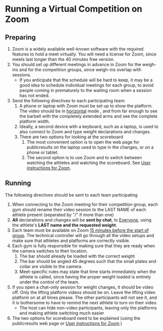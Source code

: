 # Running a Virtual Competition on Zoom

## Preparing

1. Zoom is a widely available well-known software with the required features to hold a meet virtually.  You will need a license for Zoom, since meets last longer than the 40 minutes free version. 
2. You should set up different meetings in advance in Zoom for the weigh-ins and for the competition groups, since weigh-ins overlap with sessions. 
   - If you anticipate that the schedule will be hard to keep, it may be a good idea to schedule individual meetings for each group, to avoid people coming in prematurely to the waiting room when a session has not ended.
3. Send the following directives to each participating team:
   1. A phone or laptop with Zoom must be set up to show the platform.  The video should be in <u>horizontal</u> mode , and from far enough to see the barbell with the completely extended arms and see the complete platform width.
   2. Ideally, a second device with a keyboard, such as a laptop, is used to also connect to Zoom and type weight declarations and changes.
   3. There are two options for looking at the scoreboard
      1. The most convenient option is to open the web page for publicresults on the laptop used to type in the changes, or on a phone or tablet.
      2. The second option is to use Zoom and to switch between watching the athletes and watching the scoreboard.  See  [User instructions for Zoom](UserInstructionsForZoom).

## Running

The following directives should be sent to each team participating

1. When connecting to the Zoom meeting for their competition group, each gym should rename their video session to the LAST NAME of each athlete present (separated by "/" if more than one)
2. **All** declarations and changes will be **sent by chat**, to <u>Everyone</u>, using the athlete's **LAST name and the requested weight**.
3. Each team must be available on Zoom <u>15 minutes before the start of group</u>. The technical controller will go through all the video setups and make sure that athletes and platforms are correctly visible.
4. Each gym is fully responsible for making sure that they are ready when the camera switches to their location. 
   1. The bar should already be loaded with the correct weight
   2. The bar should be angled 45 degrees such that the small plates and collar are visible to the camera.
   3. Meet-specific rules may state that time starts immediately when the athlete is called, since having the proper weight loaded is entirely under the control of the team. 
5. If you open a chat-only session for weight changes, it should be video off.  Only the lifting platform videos should be on.  Leave the lifting video platform on at all times please.  The other participants will not see it, and it is bothersome to have to remind the next athlete to turn on their video.
   - The host can hide non-video participants, leaving only the platforms and making athlete switching much easier
6. The two options for scoreboard need to be explained (using the publicresults web page or [User instructions for Zoom](UserInstructionsForZoom).)